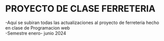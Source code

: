 <h1>PROYECTO DE CLASE FERRETERIA</h1>
-Aquí se subiran todas las actualizaciones al proyecto de ferreteria hecho en clase de Programacion web 
<br>
-Semestre enero- junio 2024
